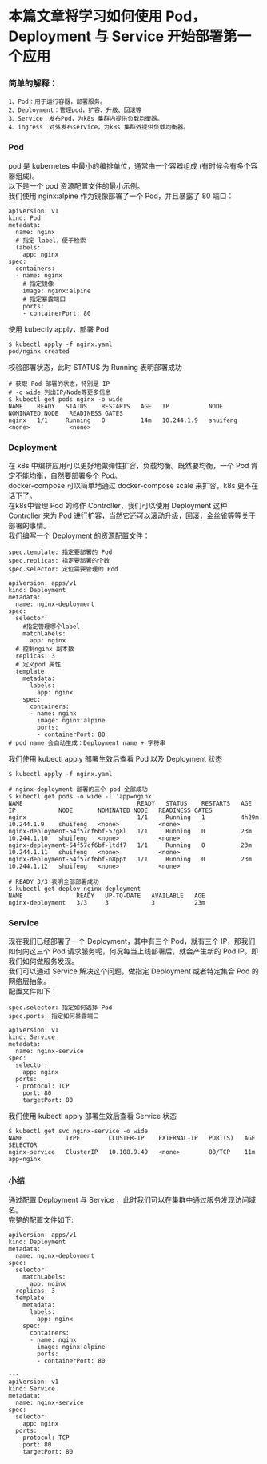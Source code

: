 # 本篇文章将学习如何使用 Pod，Deployment 与 Service 开始部署第一个应用

### 简单的解释：
```
1、Pod：用于运行容器，部署服务。
2、Deployment：管理pod，扩容、升级、回滚等
3、Service：发布Pod，为k8s 集群内提供负载均衡器。
4、ingress：对外发布service，为k8s 集群外提供负载均衡器。
```

### Pod
pod 是 kubernetes 中最小的编排单位，通常由一个容器组成 (有时候会有多个容器组成)。  
以下是一个 pod 资源配置文件的最小示例。  
我们使用 nginx:alpine 作为镜像部署了一个 Pod，并且暴露了 80 端口：
```
apiVersion: v1
kind: Pod
metadata:
  name: nginx
  # 指定 label，便于检索
  labels:
    app: nginx
spec:
  containers:
  - name: nginx
    # 指定镜像
    image: nginx:alpine
    # 指定暴露端口
    ports:
    - containerPort: 80
```
使用 kubectly apply，部署 Pod
```
$ kubectl apply -f nginx.yaml
pod/nginx created
```
校验部署状态，此时 STATUS 为 Running 表明部署成功
```
# 获取 Pod 部署的状态，特别是 IP
# -o wide 列出IP/Node等更多信息
$ kubectl get pods nginx -o wide
NAME    READY   STATUS    RESTARTS   AGE   IP           NODE       NOMINATED NODE   READINESS GATES
nginx   1/1     Running   0          14m   10.244.1.9   shuifeng   <none>           <none>
```

### Deployment
在 k8s 中编排应用可以更好地做弹性扩容，负载均衡。既然要均衡，一个 Pod 肯定不能均衡，自然要部署多个 Pod。  
docker-compose 可以简单地通过 docker-compose scale 来扩容，k8s 更不在话下了。  
在k8s中管理 Pod 的称作 Controller，我们可以使用 Deployment 这种 Controller 来为 Pod 进行扩容，当然它还可以滚动升级，回滚，金丝雀等等关于部署的事情。  
我们编写一个 Deployment 的资源配置文件：
```
spec.template: 指定要部署的 Pod
spec.replicas: 指定要部署的个数
spec.selector: 定位需要管理的 Pod
```
```
apiVersion: apps/v1
kind: Deployment
metadata:
  name: nginx-deployment
spec:
  selector:
    #指定管理哪个label
    matchLabels:
      app: nginx
  # 控制nginx 副本数
  replicas: 3
  # 定义pod 属性
  template:
    metadata:
      labels:
        app: nginx
    spec:
      containers:
      - name: nginx
        image: nginx:alpine
        ports:
        - containerPort: 80
# pod name 会自动生成：Deployment name + 字符串
```
我们使用 kubectl apply 部署生效后查看 Pod 以及 Deployment 状态
```
$ kubectl apply -f nginx.yaml

# nginx-deployment 部署的三个 pod 全部成功
$ kubectl get pods -o wide -l 'app=nginx'
NAME                                READY   STATUS    RESTARTS   AGE     IP            NODE       NOMINATED NODE   READINESS GATES
nginx                               1/1     Running   1          4h29m   10.244.1.9    shuifeng   <none>           <none>
nginx-deployment-54f57cf6bf-57g8l   1/1     Running   0          23m     10.244.1.10   shuifeng   <none>           <none>
nginx-deployment-54f57cf6bf-ltdf7   1/1     Running   0          23m     10.244.1.11   shuifeng   <none>           <none>
nginx-deployment-54f57cf6bf-n8ppt   1/1     Running   0          23m     10.244.1.12   shuifeng   <none>           <none>

# READY 3/3 表明全部部署成功
$ kubectl get deploy nginx-deployment
NAME               READY   UP-TO-DATE   AVAILABLE   AGE
nginx-deployment   3/3     3            3           23m
```

### Service
现在我们已经部署了一个 Deployment，其中有三个 Pod，就有三个 IP，那我们如何向这三个 Pod 请求服务呢，何况每当上线部署后，就会产生新的 Pod IP。即我们如何做服务发现。  
我们可以通过 Service 解决这个问题，做指定 Deployment 或者特定集合 Pod 的网络层抽象。  
配置文件如下：
```
spec.selector: 指定如何选择 Pod
spec.ports: 指定如何暴露端口
```
```
apiVersion: v1
kind: Service
metadata:
  name: nginx-service
spec:
  selector:
    app: nginx
  ports:
  - protocol: TCP
    port: 80
    targetPort: 80
```
我们使用 kubectl apply 部署生效后查看 Service 状态
```
$ kubectl get svc nginx-service -o wide
NAME            TYPE        CLUSTER-IP    EXTERNAL-IP   PORT(S)   AGE   SELECTOR
nginx-service   ClusterIP   10.108.9.49   <none>        80/TCP    11m   app=nginx
```

### 小结
通过配置 Deployment 与 Service ，此时我们可以在集群中通过服务发现访问域名。  
完整的配置文件如下:
```
apiVersion: apps/v1
kind: Deployment
metadata:
  name: nginx-deployment
spec:
  selector:
    matchLabels:
      app: nginx
  replicas: 3
  template:
    metadata:
      labels:
        app: nginx
    spec:
      containers:
      - name: nginx
        image: nginx:alpine
        ports:
        - containerPort: 80

---
apiVersion: v1
kind: Service
metadata:
  name: nginx-service
spec:
  selector:
    app: nginx
  ports:
  - protocol: TCP
    port: 80
    targetPort: 80
```

